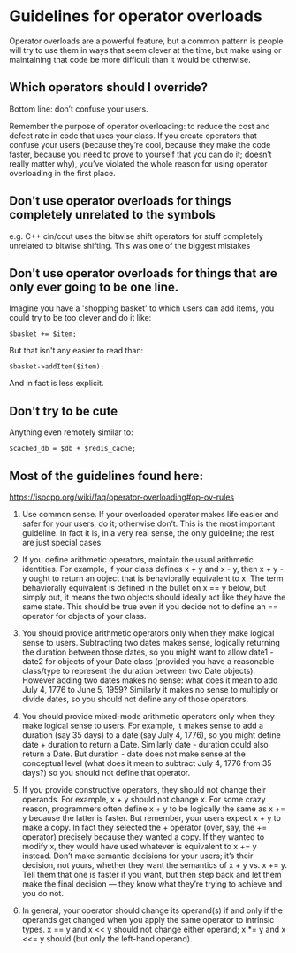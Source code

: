 # Guidelines for operator overloads

Operator overloads are a powerful feature, but a common pattern is people will try to use them in ways that seem clever at the time, but 
make using or maintaining that code be more difficult than it would be otherwise.


## Which operators should I override? 

Bottom line: don’t confuse your users.
 
Remember the purpose of operator overloading: to reduce the cost and defect rate in code that uses your class. If you create operators
that confuse your users (because they’re cool, because they make the code faster, because you need to prove to yourself that you can do
it; doesn’t really matter why), you’ve violated the whole reason for using operator overloading in the first place.


## Don't use operator overloads for things completely unrelated to the symbols

e.g. C++ cin/cout uses the bitwise shift operators for stuff completely unrelated to bitwise shifting. This was one of the biggest mistakes

## Don't use operator overloads for things that are only ever going to be one line.

Imagine you have a 'shopping basket' to which users can add items, you could try to be too clever and do it like:

```
$basket += $item;
```

But that isn't any easier to read than:

```
$basket->addItem($item);
```

And in fact is less explicit.


## Don't try to be cute

Anything even remotely similar to:

```
$cached_db = $db + $redis_cache;
```

## Most of the guidelines found here:

https://isocpp.org/wiki/faq/operator-overloading#op-ov-rules

1. Use common sense. If your overloaded operator makes life easier and safer for your users, do it; otherwise don’t. This is the most important guideline. In fact it is, in a very real sense, the only guideline; the rest are just special cases.

2. If you define arithmetic operators, maintain the usual arithmetic identities. For example, if your class defines x + y and x - y, then x + y - y ought to return an object that is behaviorally equivalent to x. The term behaviorally equivalent is defined in the bullet on x == y below, but simply put, it means the two objects should ideally act like they have the same state. This should be true even if you decide not to define an == operator for objects of your class.

3. You should provide arithmetic operators only when they make logical sense to users. Subtracting two dates makes sense, logically returning the duration between those dates, so you might want to allow date1 - date2 for objects of your Date class (provided you have a reasonable class/type to represent the duration between two Date objects). However adding two dates makes no sense: what does it mean to add July 4, 1776 to June 5, 1959? Similarly it makes no sense to multiply or divide dates, so you should not define any of those operators.

4. You should provide mixed-mode arithmetic operators only when they make logical sense to users. For example, it makes sense to add a duration (say 35 days) to a date (say July 4, 1776), so you might define date + duration to return a Date. Similarly date - duration could also return a Date. But duration - date does not make sense at the conceptual level (what does it mean to subtract July 4, 1776 from 35 days?) so you should not define that operator.

6. If you provide constructive operators, they should not change their operands. For example, x + y should not change x. For some crazy reason, programmers often define x + y to be logically the same as x += y because the latter is faster. But remember, your users expect x + y to make a copy. In fact they selected the + operator (over, say, the += operator) precisely because they wanted a copy. If they wanted to modify x, they would have used whatever is equivalent to x += y instead. Don’t make semantic decisions for your users; it’s their decision, not yours, whether they want the semantics of x + y vs. x += y. Tell them that one is faster if you want, but then step back and let them make the final decision — they know what they’re trying to achieve and you do not.

7. In general, your operator should change its operand(s) if and only if the operands get changed when you apply the same operator to intrinsic types. x == y and x << y should not change either operand; x *= y and x <<= y should (but only the left-hand operand).




